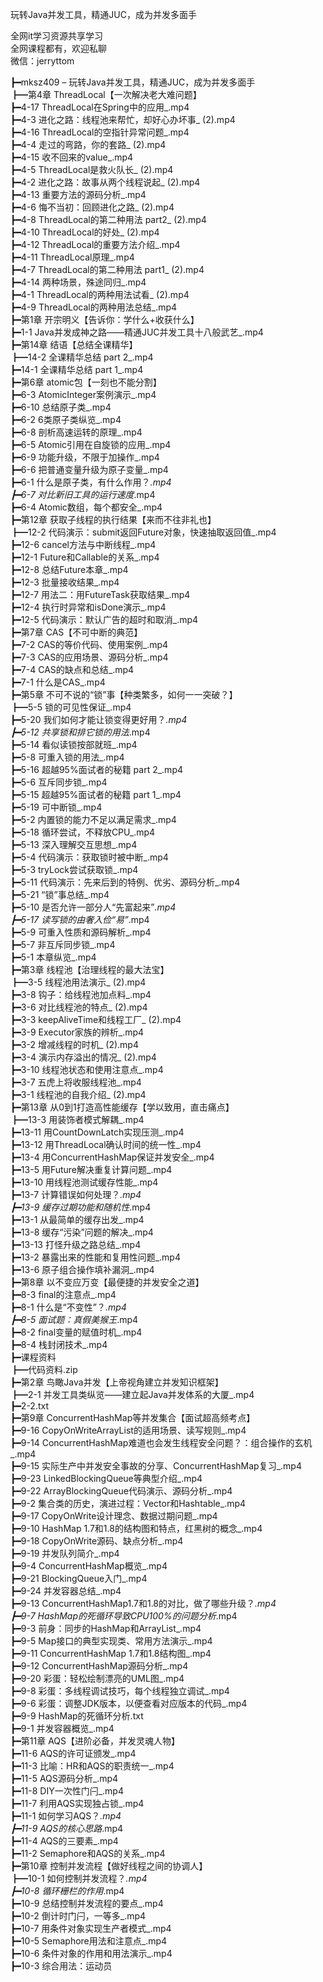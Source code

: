 玩转Java并发工具，精通JUC，成为并发多面手

全网it学习资源共享学习<br>全网课程都有，欢迎私聊<br>微信：jerryttom<br>

┣━mksz409 – 玩转Java并发工具，精通JUC，成为并发多面手<br> ┣━第4章 ThreadLocal【一次解决老大难问题】<br> ┣━4-17 ThreadLocal在Spring中的应用_.mp4<br> ┣━4-3 进化之路：线程池来帮忙，却好心办坏事_ (2).mp4<br> ┣━4-16 ThreadLocal的空指针异常问题_.mp4<br> ┣━4-4 走过的弯路，你的套路_ (2).mp4<br> ┣━4-15 收不回来的value_.mp4<br> ┣━4-5 ThreadLocal是救火队长_ (2).mp4<br> ┣━4-2 进化之路：故事从两个线程说起_ (2).mp4<br> ┣━4-13 重要方法的源码分析_.mp4<br> ┣━4-6 悔不当初：回顾进化之路_ (2).mp4<br> ┣━4-8 ThreadLocal的第二种用法 part2_ (2).mp4<br> ┣━4-10 ThreadLocal的好处_ (2).mp4<br> ┣━4-12 ThreadLocal的重要方法介绍_.mp4<br> ┣━4-11 ThreadLocal原理_.mp4<br> ┣━4-7 ThreadLocal的第二种用法 part1_ (2).mp4<br> ┣━4-14 两种场景，殊途同归_.mp4<br> ┣━4-1 ThreadLocal的两种用法试看_ (2).mp4<br> ┣━4-9 ThreadLocal的两种用法总结_.mp4<br> ┣━第1章 开宗明义【告诉你：学什么+收获什么】<br> ┣━1-1 Java并发成神之路——精通JUC并发工具十八般武艺_.mp4<br> ┣━第14章 结语【总结全课精华】<br> ┣━14-2 全课精华总结 part 2_.mp4<br> ┣━14-1 全课精华总结 part 1_.mp4<br> ┣━第6章 atomic包【一刻也不能分割】<br> ┣━6-3 AtomicInteger案例演示_.mp4<br> ┣━6-10 总结原子类_.mp4<br> ┣━6-2 6类原子类纵览_.mp4<br> ┣━6-8 剖析高速运转的原理_.mp4<br> ┣━6-5 Atomic引用在自旋锁的应用_.mp4<br> ┣━6-9 功能升级，不限于加操作_.mp4<br> ┣━6-6 把普通变量升级为原子变量_.mp4<br> ┣━6-1 什么是原子类，有什么作用？_.mp4<br> ┣━6-7 对比新旧工具的运行速度_.mp4<br> ┣━6-4 Atomic数组，每个都安全_.mp4<br> ┣━第12章 获取子线程的执行结果【来而不往非礼也】<br> ┣━12-2 代码演示：submit返回Future对象，快速抽取返回值_.mp4<br> ┣━12-6 cancel方法与中断线程_.mp4<br> ┣━12-1 Future和Callable的关系_.mp4<br> ┣━12-8 总结Future本章_.mp4<br> ┣━12-3 批量接收结果_.mp4<br> ┣━12-7 用法二：用FutureTask获取结果_.mp4<br> ┣━12-4 执行时异常和isDone演示_.mp4<br> ┣━12-5 代码演示：默认广告的超时和取消_.mp4<br> ┣━第7章 CAS【不可中断的典范】<br> ┣━7-2 CAS的等价代码、使用案例_.mp4<br> ┣━7-3 CAS的应用场景、源码分析_.mp4<br> ┣━7-4 CAS的缺点和总结_.mp4<br> ┣━7-1 什么是CAS_.mp4<br> ┣━第5章 不可不说的“锁”事【种类繁多，如何一一突破？】<br> ┣━5-5 锁的可见性保证_.mp4<br> ┣━5-20 我们如何才能让锁变得更好用？_.mp4<br> ┣━5-12 共享锁和排它锁的用法_.mp4<br> ┣━5-14 看似读锁按部就班_.mp4<br> ┣━5-8 可重入锁的用法_.mp4<br> ┣━5-16 超越95%面试者的秘籍 part 2_.mp4<br> ┣━5-6 互斥同步锁_.mp4<br> ┣━5-15 超越95%面试者的秘籍 part 1_.mp4<br> ┣━5-19 可中断锁_.mp4<br> ┣━5-2 内置锁的能力不足以满足需求_.mp4<br> ┣━5-18 循环尝试，不释放CPU_.mp4<br> ┣━5-13 深入理解交互思想_.mp4<br> ┣━5-4 代码演示：获取锁时被中断_.mp4<br> ┣━5-3 tryLock尝试获取锁_.mp4<br> ┣━5-11 代码演示：先来后到的特例、优劣、源码分析_.mp4<br> ┣━5-21 “锁”事总结_.mp4<br> ┣━5-10 是否允许一部分人“先富起来”_.mp4<br> ┣━5-17 读写锁的由奢入俭“易”_.mp4<br> ┣━5-9 可重入性质和源码解析_.mp4<br> ┣━5-7 非互斥同步锁_.mp4<br> ┣━5-1 本章纵览_.mp4<br> ┣━第3章 线程池【治理线程的最大法宝】<br> ┣━3-5 线程池用法演示_ (2).mp4<br> ┣━3-8 钩子：给线程池加点料_.mp4<br> ┣━3-6 对比线程池的特点_ (2).mp4<br> ┣━3-3 keepAliveTime和线程工厂_ (2).mp4<br> ┣━3-9 Executor家族的辨析_.mp4<br> ┣━3-2 增减线程的时机_ (2).mp4<br> ┣━3-4 演示内存溢出的情况_ (2).mp4<br> ┣━3-10 线程池状态和使用注意点_.mp4<br> ┣━3-7 五虎上将收服线程池_.mp4<br> ┣━3-1 线程池的自我介绍_ (2).mp4<br> ┣━第13章 从0到1打造高性能缓存【学以致用，直击痛点】<br> ┣━13-3 用装饰者模式解耦_.mp4<br> ┣━13-11 用CountDownLatch实现压测_.mp4<br> ┣━13-12 用ThreadLocal确认时间的统一性_.mp4<br> ┣━13-4 用ConcurrentHashMap保证并发安全_.mp4<br> ┣━13-5 用Future解决重复计算问题_.mp4<br> ┣━13-10 用线程池测试缓存性能_.mp4<br> ┣━13-7 计算错误如何处理？_.mp4<br> ┣━13-9 缓存过期功能和随机性_.mp4<br> ┣━13-1 从最简单的缓存出发_.mp4<br> ┣━13-8 缓存“污染”问题的解决_.mp4<br> ┣━13-13 打怪升级之路总结_.mp4<br> ┣━13-2 暴露出来的性能和复用性问题_.mp4<br> ┣━13-6 原子组合操作填补漏洞_.mp4<br> ┣━第8章 以不变应万变【最便捷的并发安全之道】<br> ┣━8-3 final的注意点_.mp4<br> ┣━8-1 什么是“不变性”？_.mp4<br> ┣━8-5 面试题：真假美猴王_.mp4<br> ┣━8-2 final变量的赋值时机_.mp4<br> ┣━8-4 栈封闭技术_.mp4<br> ┣━课程资料<br> ┣━代码资料.zip<br> ┣━第2章 鸟瞰Java并发【上帝视角建立并发知识框架】<br> ┣━2-1 并发工具类纵览——建立起Java并发体系的大厦_.mp4<br> ┣━2-2.txt<br> ┣━第9章 ConcurrentHashMap等并发集合【面试超高频考点】<br> ┣━9-16 CopyOnWriteArrayList的适用场景、读写规则_.mp4<br> ┣━9-14 ConcurrentHashMap难道也会发生线程安全问题？：组合操作的玄机_.mp4<br> ┣━9-15 实际生产中并发安全事故的分享、ConcurrentHashMap复习_.mp4<br> ┣━9-23 LinkedBlockingQueue等典型介绍_.mp4<br> ┣━9-22 ArrayBlockingQueue代码演示、源码分析_.mp4<br> ┣━9-2 集合类的历史，演进过程：Vector和Hashtable_.mp4<br> ┣━9-17 CopyOnWrite设计理念、数据过期问题_.mp4<br> ┣━9-10 HashMap 1.7和1.8的结构图和特点，红黑树的概念_.mp4<br> ┣━9-18 CopyOnWrite源码、缺点分析_.mp4<br> ┣━9-19 并发队列简介_.mp4<br> ┣━9-4 ConcurrentHashMap概览_.mp4<br> ┣━9-21 BlockingQueue入门_.mp4<br> ┣━9-24 并发容器总结_.mp4<br> ┣━9-13 ConcurrentHashMap1.7和1.8的对比，做了哪些升级？_.mp4<br> ┣━9-7 HashMap的死循环导致CPU100%的问题分析_.mp4<br> ┣━9-3 前身：同步的HashMap和ArrayList_.mp4<br> ┣━9-5 Map接口的典型实现类、常用方法演示_.mp4<br> ┣━9-11 ConcurrentHashMap 1.7和1.8结构图_.mp4<br> ┣━9-12 ConcurrentHashMap源码分析_.mp4<br> ┣━9-20 彩蛋：轻松绘制漂亮的UML图_.mp4<br> ┣━9-8 彩蛋：多线程调试技巧，每个线程独立调试_.mp4<br> ┣━9-6 彩蛋：调整JDK版本，以便查看对应版本的代码_.mp4<br> ┣━9-9 HashMap的死循环分析.txt<br> ┣━9-1 并发容器概览_.mp4<br> ┣━第11章 AQS【进阶必备，并发灵魂人物】<br> ┣━11-6 AQS的许可证颁发_.mp4<br> ┣━11-3 比喻：HR和AQS的职责统一_.mp4<br> ┣━11-5 AQS源码分析_.mp4<br> ┣━11-8 DIY一次性门闩_.mp4<br> ┣━11-7 利用AQS实现独占锁_.mp4<br> ┣━11-1 如何学习AQS？_.mp4<br> ┣━11-9 AQS的核心思路_.mp4<br> ┣━11-4 AQS的三要素_.mp4<br> ┣━11-2 Semaphore和AQS的关系_.mp4<br> ┣━第10章 控制并发流程【做好线程之间的协调人】<br> ┣━10-1 如何控制并发流程？_.mp4<br> ┣━10-8 循环栅栏的作用_.mp4<br> ┣━10-9 总结控制并发流程的要点_.mp4<br> ┣━10-2 倒计时门闩，一等多_.mp4<br> ┣━10-7 用条件对象实现生产者模式_.mp4<br> ┣━10-5 Semaphore用法和注意点_.mp4<br> ┣━10-6 条件对象的作用和用法演示_.mp4<br> ┣━10-3 综合用法：运动员